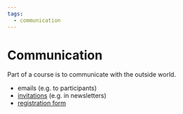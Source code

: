 ```yaml
---
tags:
  - communication
---
```


# Communication

Part of a course is to communicate with the outside world.

- emails (e.g. to participants)
- [invitations](invitations.md) (e.g. in newsletters)
- [registration form](registration_form.md)
